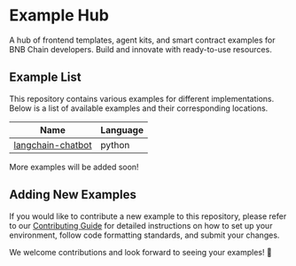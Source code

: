 # Example Hub

A hub of frontend templates, agent kits, and smart contract examples for BNB Chain developers. Build and innovate with ready-to-use resources.

## Example List

This repository contains various examples for different implementations. Below is a list of available examples and their corresponding locations.

| Name                                            | Language |
| ----------------------------------------------- | -------- |
| [langchain-chatbot](./python/langchain-chatbot) | python   |

More examples will be added soon!

## Adding New Examples

If you would like to contribute a new example to this repository, please refer to our [Contributing Guide](CONTRIBUTING.md) for detailed instructions on how to set up your environment, follow code formatting standards, and submit your changes.

We welcome contributions and look forward to seeing your examples! 🚀
